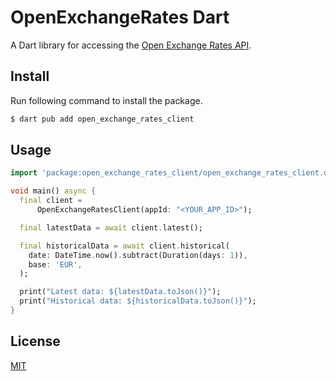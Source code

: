 # OpenExchangeRates Dart

A Dart library for accessing the [Open Exchange Rates API](https://openexchangerates.org/).

## Install

Run following command to install the package.

```bash
$ dart pub add open_exchange_rates_client
```

## Usage

```dart
import 'package:open_exchange_rates_client/open_exchange_rates_client.dart';

void main() async {
  final client =
      OpenExchangeRatesClient(appId: "<YOUR_APP_ID>");

  final latestData = await client.latest();

  final historicalData = await client.historical(
    date: DateTime.now().subtract(Duration(days: 1)),
    base: 'EUR',
  );

  print("Latest data: ${latestData.toJson()}");
  print("Historical data: ${historicalData.toJson()}");
}
```

## License

[MIT](/LICENSE)